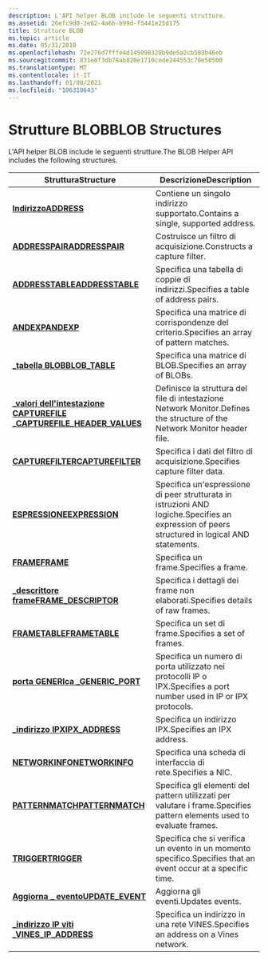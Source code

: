 ```yaml
---
description: L'API helper BLOB include le seguenti strutture.
ms.assetid: 26efc9d0-3e62-4a6b-b99d-f5441e25d175
title: Strutture BLOB
ms.topic: article
ms.date: 05/31/2018
ms.openlocfilehash: 72e276d7fffe4d145098328b9de5a2cb503b46eb
ms.sourcegitcommit: 831e8f3db78ab820e1710cede244553c70e50500
ms.translationtype: MT
ms.contentlocale: it-IT
ms.lasthandoff: 01/08/2021
ms.locfileid: "106318643"
---
```

# <a name="blob-structures"></a><span data-ttu-id="f92a9-103">Strutture BLOB</span><span class="sxs-lookup"><span data-stu-id="f92a9-103">BLOB Structures</span></span>

<span data-ttu-id="f92a9-104">L'API helper BLOB include le seguenti strutture.</span><span class="sxs-lookup"><span data-stu-id="f92a9-104">The BLOB Helper API includes the following structures.</span></span>



| <span data-ttu-id="f92a9-105">Struttura</span><span class="sxs-lookup"><span data-stu-id="f92a9-105">Structure</span></span>                                                        | <span data-ttu-id="f92a9-106">Descrizione</span><span class="sxs-lookup"><span data-stu-id="f92a9-106">Description</span></span>                                                            |
|------------------------------------------------------------------|------------------------------------------------------------------------|
| [<span data-ttu-id="f92a9-107">**Indirizzo**</span><span class="sxs-lookup"><span data-stu-id="f92a9-107">**ADDRESS**</span></span>](address.md)                                       | <span data-ttu-id="f92a9-108">Contiene un singolo indirizzo supportato.</span><span class="sxs-lookup"><span data-stu-id="f92a9-108">Contains a single, supported address.</span></span>                                  |
| [<span data-ttu-id="f92a9-109">**ADDRESSPAIR**</span><span class="sxs-lookup"><span data-stu-id="f92a9-109">**ADDRESSPAIR**</span></span>](addresspair.md)                               | <span data-ttu-id="f92a9-110">Costruisce un filtro di acquisizione.</span><span class="sxs-lookup"><span data-stu-id="f92a9-110">Constructs a capture filter.</span></span>                                           |
| [<span data-ttu-id="f92a9-111">**ADDRESSTABLE**</span><span class="sxs-lookup"><span data-stu-id="f92a9-111">**ADDRESSTABLE**</span></span>](addresstable.md)                             | <span data-ttu-id="f92a9-112">Specifica una tabella di coppie di indirizzi.</span><span class="sxs-lookup"><span data-stu-id="f92a9-112">Specifies a table of address pairs.</span></span>                                    |
| [<span data-ttu-id="f92a9-113">**ANDEXP**</span><span class="sxs-lookup"><span data-stu-id="f92a9-113">**ANDEXP**</span></span>](andexp.md)                                         | <span data-ttu-id="f92a9-114">Specifica una matrice di corrispondenze del criterio.</span><span class="sxs-lookup"><span data-stu-id="f92a9-114">Specifies an array of pattern matches.</span></span>                                 |
| [<span data-ttu-id="f92a9-115">**\_tabella BLOB**</span><span class="sxs-lookup"><span data-stu-id="f92a9-115">**BLOB\_TABLE**</span></span>](blob-table.md)                                | <span data-ttu-id="f92a9-116">Specifica una matrice di BLOB.</span><span class="sxs-lookup"><span data-stu-id="f92a9-116">Specifies an array of BLOBs.</span></span>                                           |
| [<span data-ttu-id="f92a9-117">**\_valori dell'intestazione CAPTUREFILE \_**</span><span class="sxs-lookup"><span data-stu-id="f92a9-117">**CAPTUREFILE\_HEADER\_VALUES**</span></span>](capturefile-header-values.md) | <span data-ttu-id="f92a9-118">Definisce la struttura del file di intestazione Network Monitor.</span><span class="sxs-lookup"><span data-stu-id="f92a9-118">Defines the structure of the Network Monitor header file.</span></span>              |
| [<span data-ttu-id="f92a9-119">**CAPTUREFILTER**</span><span class="sxs-lookup"><span data-stu-id="f92a9-119">**CAPTUREFILTER**</span></span>](capturefilter.md)                           | <span data-ttu-id="f92a9-120">Specifica i dati del filtro di acquisizione.</span><span class="sxs-lookup"><span data-stu-id="f92a9-120">Specifies capture filter data.</span></span>                                         |
| [<span data-ttu-id="f92a9-121">**ESPRESSIONE**</span><span class="sxs-lookup"><span data-stu-id="f92a9-121">**EXPRESSION**</span></span>](expression.md)                                 | <span data-ttu-id="f92a9-122">Specifica un'espressione di peer strutturata in istruzioni AND logiche.</span><span class="sxs-lookup"><span data-stu-id="f92a9-122">Specifies an expression of peers structured in logical AND statements.</span></span> |
| [<span data-ttu-id="f92a9-123">**FRAME**</span><span class="sxs-lookup"><span data-stu-id="f92a9-123">**FRAME**</span></span>](frame.md)                                           | <span data-ttu-id="f92a9-124">Specifica un frame.</span><span class="sxs-lookup"><span data-stu-id="f92a9-124">Specifies a frame.</span></span>                                                     |
| [<span data-ttu-id="f92a9-125">**\_descrittore frame**</span><span class="sxs-lookup"><span data-stu-id="f92a9-125">**FRAME\_DESCRIPTOR**</span></span>](frame-descriptor.md)                    | <span data-ttu-id="f92a9-126">Specifica i dettagli dei frame non elaborati.</span><span class="sxs-lookup"><span data-stu-id="f92a9-126">Specifies details of raw frames.</span></span>                                       |
| [<span data-ttu-id="f92a9-127">**FRAMETABLE**</span><span class="sxs-lookup"><span data-stu-id="f92a9-127">**FRAMETABLE**</span></span>](frametable.md)                                 | <span data-ttu-id="f92a9-128">Specifica un set di frame.</span><span class="sxs-lookup"><span data-stu-id="f92a9-128">Specifies a set of frames.</span></span>                                             |
| [<span data-ttu-id="f92a9-129">**porta GENERIca \_**</span><span class="sxs-lookup"><span data-stu-id="f92a9-129">**GENERIC\_PORT**</span></span>](generic-port.md)                            | <span data-ttu-id="f92a9-130">Specifica un numero di porta utilizzato nei protocolli IP o IPX.</span><span class="sxs-lookup"><span data-stu-id="f92a9-130">Specifies a port number used in IP or IPX protocols.</span></span>                   |
| [<span data-ttu-id="f92a9-131">**\_indirizzo IPX**</span><span class="sxs-lookup"><span data-stu-id="f92a9-131">**IPX\_ADDRESS**</span></span>](ipx-address.md)                              | <span data-ttu-id="f92a9-132">Specifica un indirizzo IPX.</span><span class="sxs-lookup"><span data-stu-id="f92a9-132">Specifies an IPX address.</span></span>                                              |
| [<span data-ttu-id="f92a9-133">**NETWORKINFO**</span><span class="sxs-lookup"><span data-stu-id="f92a9-133">**NETWORKINFO**</span></span>](networkinfo.md)                               | <span data-ttu-id="f92a9-134">Specifica una scheda di interfaccia di rete.</span><span class="sxs-lookup"><span data-stu-id="f92a9-134">Specifies a NIC.</span></span>                                                       |
| [<span data-ttu-id="f92a9-135">**PATTERNMATCH**</span><span class="sxs-lookup"><span data-stu-id="f92a9-135">**PATTERNMATCH**</span></span>](patternmatch.md)                             | <span data-ttu-id="f92a9-136">Specifica gli elementi del pattern utilizzati per valutare i frame.</span><span class="sxs-lookup"><span data-stu-id="f92a9-136">Specifies pattern elements used to evaluate frames.</span></span>                    |
| [<span data-ttu-id="f92a9-137">**TRIGGER**</span><span class="sxs-lookup"><span data-stu-id="f92a9-137">**TRIGGER**</span></span>](trigger.md)                                       | <span data-ttu-id="f92a9-138">Specifica che si verifica un evento in un momento specifico.</span><span class="sxs-lookup"><span data-stu-id="f92a9-138">Specifies that an event occur at a specific time.</span></span>                      |
| [<span data-ttu-id="f92a9-139">**Aggiorna \_ evento**</span><span class="sxs-lookup"><span data-stu-id="f92a9-139">**UPDATE\_EVENT**</span></span>](update-event.md)                            | <span data-ttu-id="f92a9-140">Aggiorna gli eventi.</span><span class="sxs-lookup"><span data-stu-id="f92a9-140">Updates events.</span></span>                                                        |
| [<span data-ttu-id="f92a9-141">**\_indirizzo IP viti \_**</span><span class="sxs-lookup"><span data-stu-id="f92a9-141">**VINES\_IP\_ADDRESS**</span></span>](vines-ip-address.md)                   | <span data-ttu-id="f92a9-142">Specifica un indirizzo in una rete VINES.</span><span class="sxs-lookup"><span data-stu-id="f92a9-142">Specifies an address on a Vines network.</span></span>                               |



 

 

 



